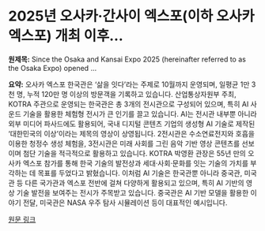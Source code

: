 # 2025년 오사카·간사이 엑스포(이하 오사카 엑스포) 개최 이후…

**원제목:** Since the Osaka and Kansai Expo 2025 (hereinafter referred to as the Osaka Expo) opened ...

**요약:** 오사카 엑스포 한국관은 ‘삶을 잇다’라는 주제로 10월까지 운영되며, 일평균 1만 3천 명, 누적 120만 명 이상의 방문객을 기록하고 있습니다.  산업통상자원부 주최, KOTRA 주관으로 운영되는 한국관은 총 3개의 전시관으로 구성되어 있으며, 특히 AI 사운드 기술을 활용한 체험형 전시가 큰 인기를 끌고 있습니다.  AI는 전시관 내부뿐 아니라 외부 미디어 파사드에도 활용되어, 국내 디지털 콘텐츠 기업의 생성형 AI 기술로 제작된 ‘대한민국의 이상’이라는 제목의 영상이 상영됩니다.  2전시관은 수소연료전지와 호흡을 이용한 청정수 생성 체험을, 3전시관은 미래 사회를 그린 음악 기반 영상 콘텐츠를 선보이며 첨단 기술을 적극적으로 활용하고 있습니다.  KOTRA 박영환 관장은 55년 만의 오사카 엑스포 참가를 통해 한국 기술의 발전상과 세대·사회·문화를 잇는 기술의 가치를 부각하는 데 목표를 두었다고 밝혔습니다.  이처럼 AI 기술은 한국관뿐 아니라 중국관, 미국관 등 다른 국가관과 엑스포 전반에 걸쳐 다양하게 활용되고 있으며,  특히 AI 기반의 영상 기술 발전을 보여주는 전시가 주목받고 있습니다.  중국관은 AI 기반 모델을 활용한 이야기 전달, 미국관은 NASA 우주 탐사 시뮬레이션 등이 대표적인 예시입니다.

[원문 링크](https://www.mk.co.kr/en/it/11373459)

